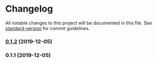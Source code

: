 # Changelog

All notable changes to this project will be documented in this file. See [standard-version](https://github.com/conventional-changelog/standard-version) for commit guidelines.

### [0.1.2](https://github.com/mitevpi/data-vue/compare/v0.1.1...v0.1.2) (2019-12-05)

### 0.1.1 (2019-12-05)
